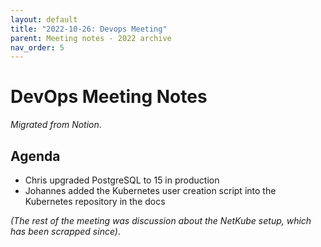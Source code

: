 ```yaml
---
layout: default
title: "2022-10-26: Devops Meeting"
parent: Meeting notes - 2022 archive
nav_order: 5
---
```


# DevOps Meeting Notes

*Migrated from Notion*.

## Agenda

- Chris upgraded PostgreSQL to 15 in production
- Johannes added the Kubernetes user creation script into the Kubernetes
  repository in the docs

*(The rest of the meeting was discussion about the NetKube setup, which has
been scrapped since)*.


<!-- vim: set textwidth=80 sw=2 ts=2: -->
